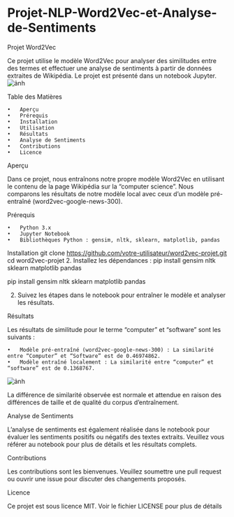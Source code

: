 # Projet-NLP-Word2Vec-et-Analyse-de-Sentiments
Projet Word2Vec

Ce projet utilise le modèle Word2Vec pour analyser des similitudes entre des termes et effectuer une analyse de sentiments à partir de données extraites de Wikipédia. Le projet est présenté dans un notebook Jupyter.
![ảnh](https://github.com/user-attachments/assets/7cc847b8-7535-4518-9193-b8a9d09aa044)

Table des Matières

	•	Aperçu
	•	Prérequis
	•	Installation
	•	Utilisation
	•	Résultats
	•	Analyse de Sentiments
	•	Contributions
	•	Licence  

Aperçu

Dans ce projet, nous entraînons notre propre modèle Word2Vec en utilisant le contenu de la page Wikipédia sur la “computer science”. Nous comparons les résultats de notre modèle local avec ceux d’un modèle pré-entraîné (word2vec-google-news-300).

Prérequis

	•	Python 3.x
	•	Jupyter Notebook
	•	Bibliothèques Python : gensim, nltk, sklearn, matplotlib, pandas

Installation
git clone https://github.com/votre-utilisateur/word2vec-projet.git
cd word2vec-projet
2.	Installez les dépendances :
pip install gensim nltk sklearn matplotlib pandas

pip install gensim nltk sklearn matplotlib pandas

2.	Suivez les étapes dans le notebook pour entraîner le modèle et analyser les résultats.


Résultats

Les résultats de similitude pour le terme “computer” et “software” sont les suivants :

	•	Modèle pré-entraîné (word2vec-google-news-300) : La similarité entre “Computer” et “Software” est de 0.46974862.
	•	Modèle entraîné localement : La similarité entre “computer” et “software” est de 0.1368767.

 ![ảnh](https://github.com/user-attachments/assets/3b75d821-4581-4e50-90df-efe29c56d642)


La différence de similarité observée est normale et attendue en raison des différences de taille et de qualité du corpus d’entraînement.

Analyse de Sentiments

L’analyse de sentiments est également réalisée dans le notebook pour évaluer les sentiments positifs ou négatifs des textes extraits. Veuillez vous référer au notebook pour plus de détails et les résultats complets.

Contributions

Les contributions sont les bienvenues. Veuillez soumettre une pull request ou ouvrir une issue pour discuter des changements proposés.

Licence

Ce projet est sous licence MIT. Voir le fichier LICENSE pour plus de détails
